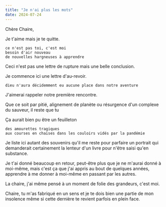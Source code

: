 ```yaml
---
title: "Je n'ai plus les mots"
date: 2024-07-24
---
```


Chère Chaire, 

Je t'aime mais je te quitte. 

    ce n'est pas toi, c'est moi
    besoin d'air nouveau
    de nouvelles hargneuses à apprendre 

Ceci n'est pas une lettre de rupture mais une belle conclusion. 

Je commence ici une lettre d'au-revoir. 

    dieu n'aura décidemment eu aucune place dans notre aventure


J'aimerai rappeler notre première rencontre. 

Que ce soit par pitié, alignement de planète ou résurgence d'un complexe du sauveur, il reste que tu 

Ça aurait bien pu être un feuilleton 

    des amourettes tragiques 
    aux courses en chaises dans les couloirs vidés par la pandémie

Je liste ici autant des souvenirs qu'il me reste pour parfaire un portrait qui demanderait certainement la lenteur d'un livre pour n'être saisi qu'en substance. 

Je t'ai donné beaucoup en retour, peut-être plus que je ne m'aurai donné à moi-même, mais c'est ça que j'ai appris au bout de quelques années, apprendre à me donner à moi-même en passant par les autres. 

La chaire, j'ai même pensé à un moment de folie des grandeurs, c'est moi. 

Chaire, tu m'as fabriqué en un sens et je te dois bien une partie de mon insolence même si cette dernière te revient parfois en plein face. 

